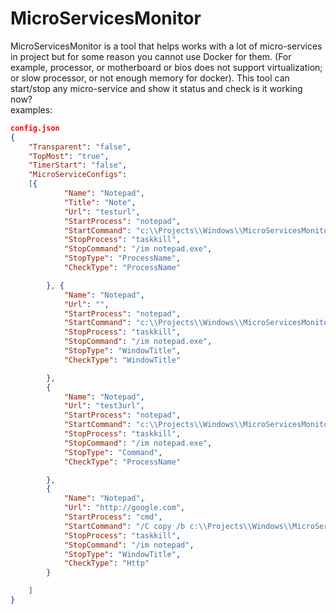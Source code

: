 # MicroServicesMonitor

MicroServicesMonitor is a tool that helps works with a lot of micro-services in project but for some reason you cannot use Docker for them. (For example, processor, or motherboard or bios does not support virtualization; or slow processor, or not enough memory for docker). 
This tool can start/stop any micro-service and show it status and check is it working now?
<br/>
examples:
```json
config.json
{
    "Transparent": "false",
    "TopMost": "true",
    "TimerStart": "false",
    "MicroServiceConfigs":
    [{
            "Name": "Notepad",
            "Title": "Note",
            "Url": "testurl",
            "StartProcess": "notepad",
            "StartCommand": "c:\\Projects\\Windows\\MicroServicesMonitor\\MicroServicesMonitorForm\\bin\\Debug\\netcoreapp3.1\\config1.json",
            "StopProcess": "taskkill",
            "StopCommand": "/im notepad.exe",
            "StopType": "ProcessName",
            "CheckType": "ProcessName"

        }, {
            "Name": "Notepad",
            "Url": "",
            "StartProcess": "notepad",
            "StartCommand": "c:\\Projects\\Windows\\MicroServicesMonitor\\MicroServicesMonitorForm\\bin\\Debug\\netcoreapp3.1\\config1.json",
            "StopProcess": "taskkill",
            "StopCommand": "/im notepad.exe",
            "StopType": "WindowTitle",
            "CheckType": "WindowTitle"

        },
        {
            "Name": "Notepad",
            "Url": "test3url",
            "StartProcess": "notepad",
            "StartCommand": "c:\\Projects\\Windows\\MicroServicesMonitor\\MicroServicesMonitorForm\\bin\\Debug\\netcoreapp3.1\\config1.json",
            "StopProcess": "taskkill",
            "StopCommand": "/im notepad.exe",
            "StopType": "Command",
            "CheckType": "ProcessName"

        },
        {
            "Name": "Notepad",
            "Url": "http://google.com",
            "StartProcess": "cmd",
            "StartCommand": "/C copy /b c:\\Projects\\Windows\\MicroServicesMonitor\\MicroServicesMonitorForm\\bin\\Debug\\netcoreapp3.1\\config1.json c:\\Projects\\Windows\\MicroServicesMonitor\\MicroServicesMonitorForm\\bin\\Debug\\netcoreapp3.1\\config2.json",
            "StopProcess": "taskkill",
            "StopCommand": "/im notepad",
            "StopType": "WindowTitle",
            "CheckType": "Http"
        }

    ]
}
```